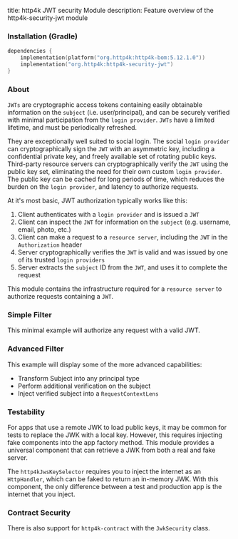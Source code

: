 title: http4k JWT security Module
description: Feature overview of the http4k-security-jwt module

### Installation (Gradle)

```kotlin
dependencies {
    implementation(platform("org.http4k:http4k-bom:5.12.1.0"))
    implementation("org.http4k:http4k-security-jwt")
}
```

### About

`JWTs` are cryptographic access tokens containing easily obtainable information on the `subject` (i.e. user/principal), and can be securely verified with minimal participation from the `login provider`.
`JWTs` have a limited lifetime, and must be periodically refreshed.

They are exceptionally well suited to social login.
The social `login provider` can cryptographically sign the `JWT` with an asymmetric key, including a confidential private key, and freely available set of rotating public keys.
Third-party resource servers can cryptographically verify the `JWT` using the public key set, eliminating the need for their own custom `login provider`.
The public key can be cached for long periods of time, which reduces the burden on the `login provider`, and latency to authorize requests.

At it's most basic, JWT authorization typically works like this:

1. Client authenticates with a `login provider` and is issued a `JWT`
2. Client can inspect the `JWT` for information on the `subject` (e.g. username, email, photo, etc.)
3. Client can make a request to a `resource server`, including the `JWT` in the `Authorization` header
4. Server cryptographically verifies the `JWT` is valid and was issued by one of its trusted `login providers`
5. Server extracts the `subject` ID from the `JWT`, and uses it to complete the request

This module contains the infrastructure required for a `resource server` to authorize requests containing a `JWT`.


### Simple Filter [<img class="octocat"/>](https://github.com/http4k/http4k/blob/master/src/docs/guide/reference/jwt/simple_filter.kt)

This minimal example will authorize any request with a valid JWT.

<script src="https://gist-it.appspot.com/https://github.com/http4k/http4k/blob/master/src/docs/guide/reference/jwt/simple_filter.kt"></script>

### Advanced Filter  [<img class="octocat"/>](https://github.com/http4k/http4k/blob/master/src/docs/guide/reference/jwt/advanced_filter.kt)

This example will display some of the more advanced capabilities:

- Transform Subject into any principal type
- Perform additional verification on the subject
- Inject verified subject into a `RequestContextLens`

<script src="https://gist-it.appspot.com/https://github.com/http4k/http4k/blob/master/src/docs/guide/reference/jwt/advanced_filter.kt"></script>

### Testability [<img class="octocat"/>](https://github.com/http4k/http4k/blob/master/src/docs/guide/reference/jwt/testability.kt)

For apps that use a remote JWK to load public keys, it may be common for tests to replace the JWK with a local key.
However, this requires injecting fake components into the app factory method.
This module provides a universal component that can retrieve a JWK from both a real and fake server.

The `http4kJwsKeySelector` requires you to inject the internet as an `HttpHandler`, which can be faked to return an in-memory JWK.
With this component, the only difference between a test and production app is the internet that you inject. 

<script src="https://gist-it.appspot.com/https://github.com/http4k/http4k/blob/master/src/docs/guide/reference/jwt/testability.kt"></script>

### Contract Security  [<img class="octocat"/>](https://github.com/http4k/http4k/blob/master/src/docs/guide/reference/jwt/security.kt)

There is also support for `http4k-contract` with the `JwkSecurity` class.

<script src="https://gist-it.appspot.com/https://github.com/http4k/http4k/blob/master/src/docs/guide/reference/jwt/security.kt"></script>
